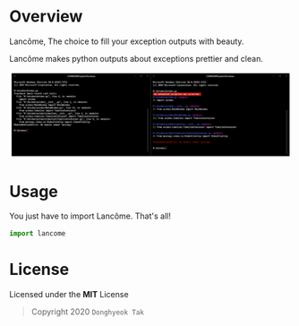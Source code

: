 # Overview
Lancôme, The choice to fill your exception outputs with beauty.

Lancôme makes python outputs about exceptions prettier and clean.

![Example](./docs/beforeafter.png)

# Usage
You just have to import Lancôme. That's all!

```python
import lancome
```

# License
Licensed under the **MIT** License

> Copyright 2020 `Donghyeok Tak`
